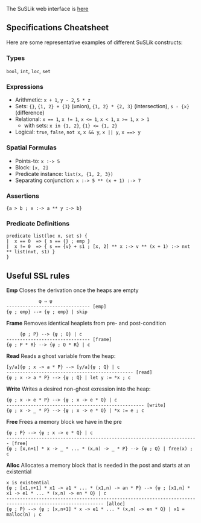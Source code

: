 The SuSLik web interface is [here](https://suslik.programming.systems/)

## Specifications Cheatsheet

Here are some representative examples of different SuSLik constructs:

### Types

`bool`, `int`, `loc`, `set`

### Expressions

- Arithmetic: `x + 1`, `y - 2`, `5 * z`
- Sets: `{}`, `{1, 2} + {3}` (union), `{1, 2} * {2, 3}` (intersection), `s - {x}` (difference)
- Relational: `x == 1`, `x != 1`, `x <= 1`, `x < 1`, `x >= 1`, `x > 1`
    - with sets: `x in {1, 2}`, `{1} <= {1, 2}`
- Logical: `true`, `false`, `not x`, `x && y`, `x || y`, `x ==> y`

### Spatial Formulas

- Points-to: `x :-> 5`
- Block: `[x, 2]`
- Predicate instance: `list(x, {1, 2, 3})`
- Separating conjunction: `x :-> 5 ** (x + 1) :-> 7`

### Assertions

`{a > b ; x :-> a ** y :-> b}`

### Predicate Definitions

```
predicate list(loc x, set s) {
|  x == 0  => { s == {} ; emp }
|  x != 0  => { s == {v} + s1 ; [x, 2] ** x :-> v ** (x + 1) :-> nxt ** list(nxt, s1) }
}
```

## Useful SSL rules

**Emp** Closes the derivation once the heaps are empty
```
            φ ⇒ ψ
------------------------------- [emp]
{φ ; emp} --> {ψ ; emp} | skip
```

**Frame** Removes identical heaplets from pre- and post-condition
```
     {φ ; P} --> {ψ ; Q} | c
------------------------------- [frame]
{φ ; P * R} --> {ψ ; Q * R} | c
```

**Read** Reads a ghost variable from the heap:
```
[y/a]{φ ; x -> a * P} --> [y/a]{ψ ; Q} | c
----------------------------------------------- [read]
{φ ; x -> a * P} --> {ψ ; Q} | let y := *x ; c
```

**Write** Writes a desired non-ghost exression into the heap:
```
{φ ; x -> e * P} --> {ψ ; x -> e * Q} | c
--------------------------------------------------- [write]
{φ ; x -> _ * P} --> {ψ ; x -> e * Q} | *x := e ; c
```

**Free** Frees a memory block we have in the pre
```
{φ ; P} --> {ψ ; x -> e * Q} | c
----------------------------------------------------------------------- [free]
{φ ; [x,n+1] * x -> _ * ... * (x,n) -> _ * P} --> {ψ ; Q} | free(x) ; c
```

**Alloc** Allocates a memory block that is needed in the post and starts at an existential
```
x is existential
{φ ; [x1,n+1] * x1 -> a1 * ... * (x1,n) -> an * P} --> {ψ ; [x1,n] * x1 -> e1 * ... * (x,n) -> en * Q} | c
---------------------------------------------------------------------------------------------------------- [alloc]
{φ ; P} --> {ψ ; [x,n+1] * x -> e1 * ... * (x,n) -> en * Q} | x1 = malloc(n) ; c
```
